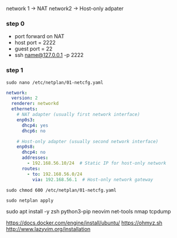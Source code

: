 
network 1 -> NAT
network2 -> Host-only adpater


### step 0

- port forward on NAT
- host port = 2222
- guest port = 22
- ssh name@127.0.0.1 -p 2222 

### step 1
`sudo nano /etc/netplan/01-netcfg.yaml`

```yml
network:
  version: 2
  renderer: networkd
  ethernets:
    # NAT adapter (usually first network interface)
    enp0s3:
      dhcp4: yes
      dhcp6: no

    # Host-only adapter (usually second network interface)
    enp0s8:
      dhcp4: no
      addresses:
        - 192.168.56.10/24  # Static IP for host-only network
      routes:
        - to: 192.168.56.0/24
          via: 192.168.56.1  # Host-only network gateway
```

`sudo chmod 600 /etc/netplan/01-netcfg.yaml`

`sudo netplan apply`

sudo apt install -y zsh python3-pip neovim net-tools nmap tcpdump

https://docs.docker.com/engine/install/ubuntu/
https://ohmyz.sh
http://www.lazyvim.org/installation